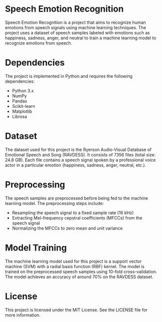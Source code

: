 # **Speech Emotion Recognition**
Speech Emotion Recognition is a project that aims to recognize human emotions from speech signals using machine learning techniques. The project uses a dataset of speech samples labeled with emotions such as happiness, sadness, anger, and neutral to train a machine learning model to recognize emotions from speech.

# **Dependencies**
The project is implemented in Python and requires the following dependencies:

* Python 3.x
* NumPy
* Pandas
* Scikit-learn
* Matplotlib
* Librosa

# **Dataset**
The dataset used for this project is the Ryerson Audio-Visual Database of Emotional Speech and Song (RAVDESS). It consists of 7356 files (total size: 24.8 GB). Each file contains a speech signal spoken by a professional voice actor in a particular emotion (happiness, sadness, anger, neutral, etc.).

# **Preprocessing**
The speech samples are preprocessed before being fed to the machine learning model. The preprocessing steps include:

* Resampling the speech signal to a fixed sample rate (16 kHz)
* Extracting Mel-frequency cepstral coefficients (MFCCs) from the speech signal
* Normalizing the MFCCs to zero mean and unit variance

# **Model Training**
The machine learning model used for this project is a support vector machine (SVM) with a radial basis function (RBF) kernel. The model is trained on the preprocessed speech samples using 10-fold cross-validation. The model achieves an accuracy of around 70% on the RAVDESS dataset.

# **License**
This project is licensed under the MIT License. See the LICENSE file for more information.